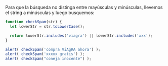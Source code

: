 Para que la búsqueda no distinga entre mayúsculas y minúsculas, llevemos el string a minúsculas y luego busquemos:

```js run demo
function checkSpam(str) {
  let lowerStr = str.toLowerCase();

  return lowerStr.includes('viagra') || lowerStr.includes('xxx');
}

alert( checkSpam('compra ViAgRA ahora') );
alert( checkSpam('xxxxx gratis') );
alert( checkSpam("coneja inocente") );
```

